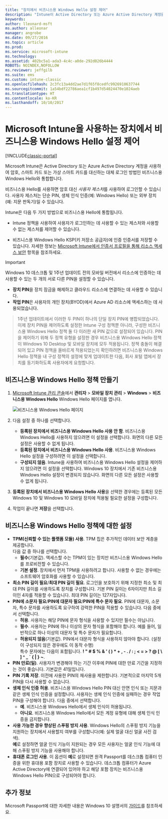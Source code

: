 ```yaml
---
title: "장치에서 비즈니스용 Windows Hello 설정 제어"
description: "Intune이 Active Directory 또는 Azure Active Directory 계정을 사용하여 암호, 스마트 카드 또는 가상 스마트 카드를 대신하는 대체 로그인 방법인 비즈니스용 Windows Hello와 통합하는 방법을 알아봅니다."
keywords: 
author: lleonard-msft
ms.author: alleonar
manager: angrobe
ms.date: 09/27/2016
ms.topic: article
ms.prod: 
ms.service: microsoft-intune
ms.technology: 
ms.assetid: 402bc5a1-ada3-4c4c-a0de-292d026b4444
ROBOTS: NOINDEX,NOFOLLOW
ms.reviewer: jeffgilb
ms.suite: ems
ms.custom: intune-classic
ms.openlocfilehash: 2c3fc13a4dd2ae7d1f65f8cedfc9926910637744
ms.sourcegitcommit: 1a54bdf22786aea1cf1b497d54024470e1024aeb
ms.translationtype: HT
ms.contentlocale: ko-KR
ms.lasthandoff: 10/10/2017
---
```

# <a name="control-windows-hello-for-business-settings-on-devices-with-microsoft-intune"></a>Microsoft Intune을 사용하는 장치에서 비즈니스용 Windows Hello 설정 제어

[!INCLUDE[classic-portal](../includes/classic-portal.md)]

Microsoft Intune은 Active Directory 또는 Azure Active Directory 계정을 사용하여 암호, 스마트 카드 또는 가상 스마트 카드를 대신하는 대체 로그인 방법인 비즈니스용 Windows Hello와 통합합니다.

비즈니스용 Hello를 사용하면 암호 대신 *사용자 제스처*를 사용하여 로그인할 수 있습니다. 사용자 제스처는 단순 PIN, 생체 인식 인증(예: Windows Hello) 또는 외부 장치(예: 지문 판독기)일 수 있습니다.

Intune은 다음 두 가지 방법으로 비즈니스용 Hello에 통합됩니다.

-   Intune 정책을 사용하여 사용자가 로그인하는 데 사용할 수 있는 제스처와 사용할 수 없는 제스처를 제어할 수 있습니다.

-   비즈니스용 Windows Hello KSP(키 저장소 공급자)에 인증 인증서를 저장할 수 있습니다. 자세한 정보는 [Microsoft Intune에서 인증서 프로필을 통해 리소스 액세스 보안](secure-resource-access-with-certificate-profiles.md) 항목을 참조하세요.

> [!IMPORTANT]
> Windows 10 데스크톱 및 1주년 업데이트 전의 모바일 버전에서 리소스에 인증하는 데 사용할 수 있는 두 개의 서로 다른 PIN을 설정할 수 있습니다.
- **장치 PIN**을 장치 잠금을 해제하고 클라우드 리소스에 연결하는 데 사용할 수 있습니다.
- **작업 PIN**은 사용자의 개인 장치(BYOD)에서 Azure AD 리소스에 액세스하는 데 사용되었습니다.

>1주년 업데이트에서 이러한 두 PIN이 하나의 단일 장치 PIN에 병합되었습니다.
이제 장치 PIN을 제어하도록 설정한 Intune 구성 정책뿐 아니라, 구성한 비즈니스용 Windows Hello 정책 둘 다 이러한 새 PIN 값으로 설정되어 있습니다.
PIN을 제어하기 위해 두 정책 유형을 설정한 경우 비즈니스용 Windows Hello 정책이 Windows 10 Desktop 및 모바일 장치에 모두 적용됩니다.
정책 충돌이 해결되어 있고 PIN 정책을 올바르게 적용되었는지 확인하려면 비즈니스용 Windows Hello 정책을 내 구성 정책의 설정에 맞게 업데이트한 다음, 회사 포털 앱에서 장치를 동기화하도록 사용자에게 요청합니다.



## <a name="create-a-windows-hello-for-business-policy"></a>비즈니스용 Windows Hello 정책 만들기

1.  [Microsoft Intune 관리 콘솔](https://manage.microsoft.com)에서 **관리자** &gt; **모바일 장치 관리** &gt; **Windows** &gt; **비즈니스용 Windows Hello** Windows Hello 페이지를 엽니다.

    ![비즈니스용 Windows Hello 페이지](../media/passport.png)

2.  다음 설정 중 하나를 선택합니다.
    - **등록된 장치에서 비즈니스용 Windows Hello 사용 안 함**. 비즈니스용 Windows Hello를 사용하지 않으려면 이 설정을 선택합니다. 화면의 다른 모든 설정은 사용할 수 없게 됩니다.
    - **등록된 장치에서 비즈니스용 Windows Hello 사용**. 비즈니스용 Windows Hello 설정을 구성하려면 이 설정을 선택합니다.
    - **구성되지 않음**. Intune을 사용하여 비즈니스용 Windows Hello 설정을 제어하지 않으려면 이 설정을 선택합니다. Windows 10 장치에서 기존 비즈니스용 Windows Hello 설정이 변경되지 않습니다. 화면의 다른 모든 설정은 사용할 수 없게 됩니다.
3.  **등록된 장치에서 비즈니스용 Windows Hello 사용**을 선택한 경우에는 등록된 모든 Windows 10 및 Windows 10 모바일 장치에 적용될 필요한 설정을 구성합니다.
4.  작업이 끝나면 **저장**을 선택합니다.


## <a name="settings-for-the-windows-hello-for-business-policy"></a>비즈니스용 Windows Hello 정책에 대한 설정

- **TPM(신뢰할 수 있는 플랫폼 모듈) 사용**. TPM 칩은 추가적인 데이터 보안 계층을 제공합니다.<br>다음 값 중 하나를 선택합니다.
    - **필수**(기본값). 액세스할 수는 TPM이 있는 장치만 비즈니스용 Windows Hello를 프로비전할 수 있습니다.
    - **기본 설정**. 장치에서 먼저 TPM을 사용하려고 합니다. 사용할 수 없는 경우에는 소프트웨어 암호화를 사용할 수 있습니다.
- **최소 PIN 길이 필요**/**최대 PIN 길이 필요**. 로그인을 보호하기 위해 지정한 최소 및 최대 PIN 길이를 사용하도록 장치를 구성합니다. 기본 PIN 길이는 6자이지만 최소 길이인 4자를 적용할 수 있습니다. 최대 PIN 길이는 127자입니다.
- **PIN에 소문자 필요**/**PIN에 대문자 필요**/**PIN에 특수 문자 필요**. PIN에 대문자, 소문자, 특수 문자를 사용하도록 요구하여 강력한 PIN을 적용할 수 있습니다. 다음 중에서 선택합니다.
    - **허용**. 사용자는 해당 PIN에 문자 형식을 사용할 수 있지만 필수는 아닙니다.
    - **필수**. 사용자는 PIN에 하나 이상의 문자 형식을 포함해야 합니다. 예를 들어, 일반적으로 하나 이상의 대문자 및 특수 문자가 필요합니다.
    - **허용되지 않음**(기본값). PIN에서 대문자 형식을 사용하지 않아야 합니다. (설정이 구성되지 않은 경우에도 이 동작 수행)<br>특수 문자에는 다음이 포함됩니다. **! " # $ % &amp; ' ( ) &#42; + , - . / : ; &lt; = &gt; ? @ [ \ ] ^ _ &#96; { &#124; } ~**.
- **PIN 만료(일)**. 사용자가 변경해야 하는 기간 이후에 PIN에 대한 만료 기간을 지정하는 것이 좋습니다. 기본값은 41일입니다.
- **PIN 기록 저장**. 이전에 사용한 PIN의 재사용을 제한합니다. 기본적으로 마지막 5개 PIN을 다시 사용할 수 없습니다.
- **생체 인식 인증 허용**. 비즈니스용 Windows Hello PIN 대신 안면 인식 또는 지문과 같은 생체 인식 인증을 설정합니다. 사용자는 생체 인식 인증에 실패하는 경우 작업 PIN을 구성해야 합니다. 다음 중에서 선택합니다.
    - **예**. 비즈니스용 Windows Hello에서 생체 인식이 허용됩니다.
    - **아니요**. 비즈니스용 Windows Hello에서 모든 계정 유형에 대해 생체 인식 인증을 금지합니다.
- **사용 가능한 경우 향상된 스푸핑 방지 사용**. Windows Hello의 스푸핑 방지 기능을 지원하는 장치에서 사용할지 여부를 구성합니다(예: 실제 얼굴 대신 얼굴 사진 검색).<br>**예**로 설정하면 얼굴 인식 기능이 지원되는 경우 모든 사용자는 얼굴 인식 기능에 대해 스푸핑 방지 기능을 사용해야 합니다.
- **휴대폰 로그인 사용**. 이 옵션이 **예**로 설정되면 원격 Passport를 데스크톱 컴퓨터 인증을 위한 휴대용 포함 장치로 사용할 수 있습니다. 데스크톱 컴퓨터가 Azure Active Directory에 연결되어 있어야 하고 해당 포함 장치는 비즈니스용 Windows Hello PIN으로 구성되어야 합니다.

## <a name="further-information"></a>추가 정보
Microsoft Passport에 대한 자세한 내용은 Windows 10 설명서의 [가이드](https://technet.microsoft.com/library/mt589441.aspx)를 참조하세요.
